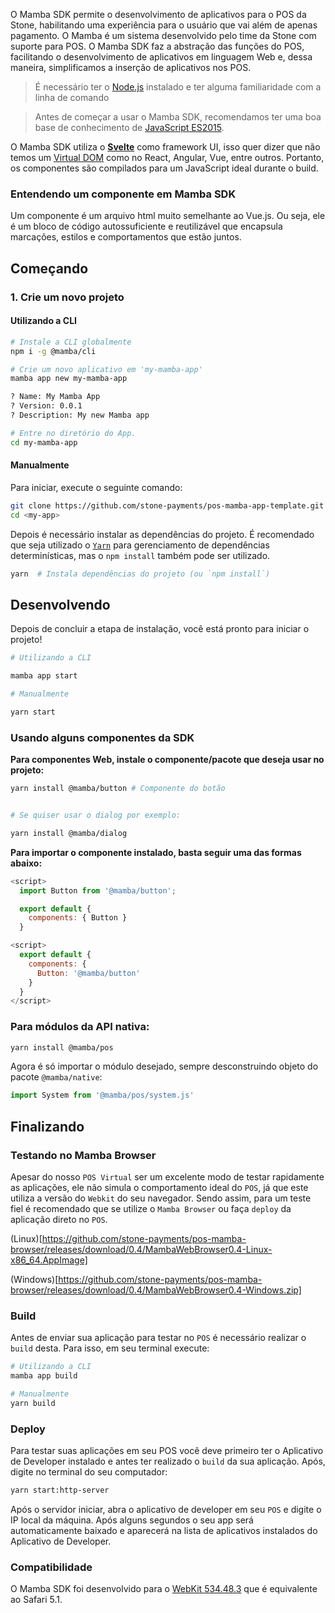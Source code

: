 <!--
  @title: Introdução
  @description: Test
-->

O Mamba SDK permite o desenvolvimento de aplicativos para o POS da Stone, habilitando uma experiência para o usuário que vai além de apenas pagamento. O Mamba é um sistema desenvolvido pelo time da Stone com suporte para POS. O Mamba SDK faz a abstração das funções do POS, facilitando o desenvolvimento de aplicativos em linguagem Web e, dessa maneira, simplificamos a inserção de aplicativos nos POS.

> É necessário ter o [Node.js](https://nodejs.org/en/) instalado e ter alguma familiaridade com a linha de comando

> Antes de começar a usar o Mamba SDK, recomendamos ter uma boa base de conhecimento de [JavaScript ES2015](http://babeljs.io/docs/learn-es2015/).

O Mamba SDK utiliza o <span style="color:#a03636">**[Svelte](https://svelte.technology/guide)**</span> como framework UI, isso quer dizer que não temos um [Virtual DOM](https://pt.stackoverflow.com/questions/43169/qual-a-diferen%C3%A7a-entre-dom-e-virtual-dom) como no React, Angular, Vue, entre outros. Portanto, os componentes são compilados para um JavaScript ideal durante o build.

### Entendendo um componente em Mamba SDK

Um componente é um arquivo html muito semelhante ao Vue.js. Ou seja, ele é um bloco de código autossuficiente e reutilizável que encapsula marcações, estilos e comportamentos que estão juntos.


## Começando

### 1. Crie um novo projeto

#### Utilizando a CLI

```bash
# Instale a CLI globalmente
npm i -g @mamba/cli

# Crie um novo aplicativo em 'my-mamba-app'
mamba app new my-mamba-app

? Name: My Mamba App
? Version: 0.0.1
? Description: My new Mamba app

# Entre no diretório do App.
cd my-mamba-app

```

#### Manualmente
 
Para iniciar, execute o seguinte comando:
```bash
git clone https://github.com/stone-payments/pos-mamba-app-template.git <my-app>
cd <my-app>
```
Depois é necessário instalar as dependências do projeto. É recomendado que seja utilizado o [`Yarn`](https://yarnpkg.com/pt-BR/) para gerenciamento de dependências determinísticas, mas o `npm install` também pode ser utilizado.

```bash
yarn  # Instala dependências do projeto (ou `npm install`)
```

## Desenvolvendo

Depois de concluir a etapa de instalação, você está pronto para iniciar o projeto!

```bash
# Utilizando a CLI

mamba app start

# Manualmente

yarn start
```

### Usando alguns componentes da SDK

**Para componentes Web, instale o componente/pacote que deseja usar no projeto:**

```bash
yarn install @mamba/button # Componente do botão


# Se quiser usar o dialog por exemplo:

yarn install @mamba/dialog
```

**Para importar o componente instalado, basta seguir uma das formas abaixo:**

```js
<script>
  import Button from '@mamba/button';

  export default {
    components: { Button }
  }

<script>
  export default {
    components: {
      Button: '@mamba/button'
    }
  }
</script>
```

### Para módulos da API nativa:

```bash
yarn install @mamba/pos
```

Agora é só importar o módulo desejado, sempre desconstruindo objeto do pacote `@mamba/native`:

```js
import System from '@mamba/pos/system.js'
```

## Finalizando

### Testando no Mamba Browser

Apesar do nosso `POS Virtual` ser um excelente modo de testar rapidamente as aplicações, ele não simula o comportamento ideal do `POS`, já que este utiliza a versão do `Webkit` do seu navegador. Sendo assim, para um teste fiel é recomendado que se utilize o `Mamba Browser` ou faça `deploy` da aplicação direto no `POS`.

(Linux)[https://github.com/stone-payments/pos-mamba-browser/releases/download/0.4/MambaWebBrowser0.4-Linux-x86_64.AppImage]

(Windows)[https://github.com/stone-payments/pos-mamba-browser/releases/download/0.4/MambaWebBrowser0.4-Windows.zip]

### Build

Antes de enviar sua aplicação para testar no `POS` é necessário realizar o `build` desta. Para isso, em seu terminal execute:

```bash
# Utilizando a CLI
mamba app build

# Manualmente
yarn build

```
### Deploy

Para testar suas aplicações em seu POS você deve primeiro ter o Aplicativo de Developer instalado e antes ter realizado o `build` da sua aplicação. Após, digite no terminal do seu computador:

```bash
yarn start:http-server

```
Após o servidor iniciar, abra o aplicativo de developer em seu `POS` e digite o IP local da máquina. Após alguns segundos o seu app será automaticamente baixado e aparecerá na lista de aplicativos instalados do Aplicativo de Developer.

### Compatibilidade

O Mamba SDK foi desenvolvido para o [WebKit 534.48.3](https://developers.whatismybrowser.com/useragents/explore/layout_engine_name/webkit/1785) que é equivalente ao Safari 5.1.
